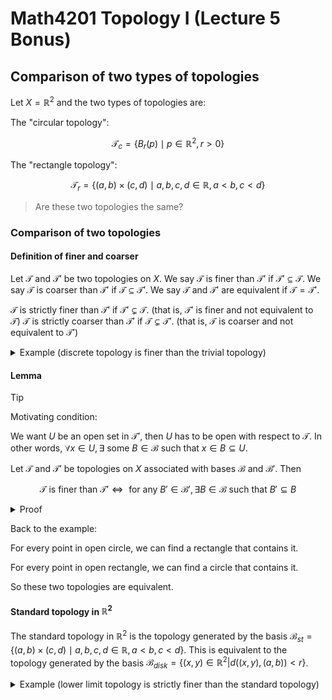 # Math4201 Topology I (Lecture 5 Bonus)

## Comparison of two types of topologies

Let $X=\mathbb{R}^2$ and the two types of topologies are:

The "circular topology":

$$
\mathcal{T}_c=\{B_r(p)\mid p\in \mathbb{R}^2,r>0\}
$$

The "rectangle topology":

$$
\mathcal{T}_r=\{(a,b)\times (c,d)\mid a,b,c,d\in \mathbb{R},a<b,c<d\}
$$

> Are these two topologies the same?

### Comparison of two topologies

#### Definition of finer and coarser

Let $\mathcal{T}$ and $\mathcal{T}'$ be two topologies on $X$. We say $\mathcal{T}$ is finer than $\mathcal{T}'$ if $\mathcal{T}'\subseteq \mathcal{T}$. We say $\mathcal{T}$ is coarser than $\mathcal{T}'$ if $\mathcal{T}\subseteq \mathcal{T}'$. We say $\mathcal{T}$ and $\mathcal{T}'$ are equivalent if $\mathcal{T}=\mathcal{T}'$.

$\mathcal{T}$ is strictly finer than $\mathcal{T}'$ if $\mathcal{T}'\subsetneq \mathcal{T}$. (that is, $\mathcal{T}'$ is finer and not equivalent to $\mathcal{T}$)
$\mathcal{T}$ is strictly coarser than $\mathcal{T}'$ if $\mathcal{T}\subsetneq \mathcal{T}'$. (that is, $\mathcal{T}$ is coarser and not equivalent to $\mathcal{T}'$)

<details>
<summary>Example (discrete topology is finer than the trivial topology)</summary>

Let $X$ be an arbitrary set. The discrete topology is $\mathcal{T}_1 = \mathcal{P}(X)=\{U \subseteq X\}$

The trivial topology is $\mathcal{T}_0 = \{\emptyset, X\}$

Clearly, $\mathcal{T}_1 \subseteq \mathcal{T}_0$.

So the discrete topology is finer than the trivial topology.

</details>

#### Lemma

> [!TIP]
>
> Motivating condition:
>
> We want $U$ be an open set in $\mathcal{T}'$, then $U$ has to be open with respect to $\mathcal{T}$. In other words, $\forall x\in U, \exists$ some $B\in \mathcal{B}$ such that $x\in B\subseteq U$.

Let $\mathcal{T}$ and $\mathcal{T}'$ be topologies on $X$ associated with bases $\mathcal{B}$ and $\mathcal{B}'$. Then

$$
\mathcal{T}\text{ is finer than } \mathcal{T}'\iff \text{ for any } B'\in \mathcal{B}', \exists B\in \mathcal{B} \text{ such that } B'\subseteq B
$$

<details>
<summary>Proof</summary>

$(\Rightarrow)$

Let $B'\in \mathcal{B}'$. If $x\in B'$, then $B'\in \mathcal{T}'$ and $T$ is finer than $T'$, so $B'\in \mathcal{T}$.

Take $T=\mathcal{T}_{\mathcal{B}}$. $\exists B\in \mathcal{B}$ such that $x\in B\subseteq B'$.

$(\Leftarrow)$

Let $U\in \mathcal{T}$. Then $U=\bigcup_{\alpha \in I} B_\alpha'$ for some $\{B_\alpha'\}_{\alpha \in I}\subseteq \mathcal{B}'$.

For any $B_\alpha'$ and any $x\in \mathcal{B}_\alpha'$, $\exists B_\alpha\in \mathcal{B}$ such that $x\in B_\alpha\subseteq B_\alpha'$.

Then $B_\alpha'$ is open set in $\mathcal{T}$.

So $U$ is open in $\mathcal{T}$.

$T$ is finer than $T'$.

</details>

Back to the example:

For every point in open circle, we can find a rectangle that contains it.

For every point in open rectangle, we can find a circle that contains it.

So these two topologies are equivalent.

#### Standard topology in $\mathbb{R}^2$

The standard topology in $\mathbb{R}^2$ is the topology generated by the basis $\mathcal{B}_{st}=\{(a,b)\times (c,d)\mid a,b,c,d\in \mathbb{R},a<b,c<d\}$. This is equivalent to the topology generated by the basis $\mathcal{B}_{disk}=\{(x,y)\in \mathbb{R}^2|d((x,y),(a,b))<r\}$.

<details>

<summary>Example (lower limit topology is strictly finer than the standard topology)</summary>

The lower limit topology is the topology generated by the basis $\mathcal{B}_{ll}=\{[a,b)\mid a,b\in \mathbb{R},a<b\}$.

This is finer than the standard topology.

Since $(a,b)\in \mathcal{B}_{st}$, we have $\forall x\in (a,b), \exists B=[x,b)\in \mathcal{B}_{ll}$ such that $x\in B\subsetneq (a,b)$.

So the lower limit topology is strictly finer than the standard topology.

$[0,1)$ is not open in the standard topology. but it is open in the lower limit topology.

</details>
